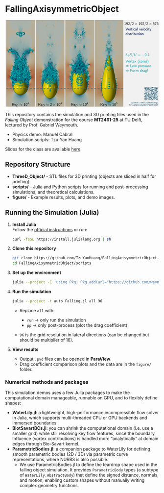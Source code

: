 # FallingAxisymmetricObject

[![Falling objects](figure/FallingObjectSimulation.png)](https://youtu.be/4_bd3tomnOg)

This repository contains the simulation and 3D printing files used in the *Falling Object* demonstration for the course **MT2461-25** at TU Delft, lectured by Prof. Gabriel Weymouth.  
- Physics demo: Manuel Cabral  
- Simulation scripts: Tzu-Yao Huang  

Slides for the class are available [here](https://manuel-cabral.github.io/Hydromechanica_tutorial/).


## Repository Structure

- **ThreeD_Object/** - STL files for 3D printing (objects are sliced in half for printing).  
- **scripts/** - Julia and Python scripts for running and post-processing simulations, and theoretical calculations.  
- **figure/** - Example results, plots, and demo images.


## Running the Simulation (Julia)

1. **Install Julia**  
   Follow the [official instructions](https://julialang.org/install/) or run:
   ```bash
   curl -fsSL https://install.julialang.org | sh
   ```

2. **Clone this repository**

   ```bash
   git clone https://github.com/TzuYaoHuang/FallingAxisymmetricObject.git
   cd FallingAxisymmetricObject/scripts
   ```

3. **Set up the environment**

   ```bash
   julia --project -E 'using Pkg; Pkg.add(url="https://github.com/weymouth/BiotSavartBCs.jl.git", rev=true); Pkg.instantiate()'
   ```

4. **Run the simulation**

   ```bash
   julia --project -t auto Falling.jl all 96
   ```

   * Replace `all` with:

     * `run` → only run the simulation
     * `pp` → only post-process (plot the drag coefficient)
   * `96` is the grid resolution in lateral directions (can be changed but should be multiplier of 16).

5. **View results**

   * Output `.pvd` files can be opened in **ParaView**.
   * Drag coefficient comparison plots and the data are in the `figure/` folder.


### Numerical methods and packages

This simulation demos uses a few Julia packages to make the computational domain manageable, runnable on GPU, and to flexibly define shapes:

* **WaterLily.jl**: a lightweight, high-performance incompressible flow solver in Julia, which supports multi-threaded CPU or GPU backends and immersed boundaries. 
* **BiotSavartBCs.jl**: you can shrink the computational domain (i.e. use a smaller grid) while still resolving key flow features, since the boundary influence (vortex contributions) is handled more “analytically” at domain edges through Bio-Savart kernel.
* **ParametricBodies.jl**: a companion package to WaterLily for defining smooth parametric bodies (2D / 3D) via parametric curve representations, where NURBS is also possible.
  * We use ParametricBodies.jl to define the teardrop shape used in the falling object simulation. It provides `ParametricBody` types (a subtype of `WaterLily.AbstractBody`) that define the signed distance, normals, and motion, enabling custom shapes without manually writing complex geometry functions.

